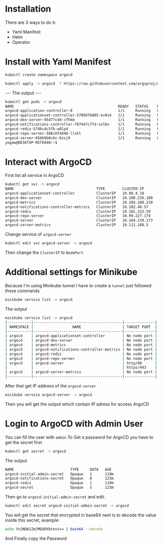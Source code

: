 # Installation
There are 3 ways to do it:
- Yaml Manifest
- Helm
- Operator

# Install with Yaml Manifest
```bash
kubectl create namespace argocd

kubectl apply -n argocd -f https://raw.githubusercontent.com/argoproj/argo-cd/stable/manifests/install.yaml
```

   ---  The output  ---

```bash
kubectl get pods -n argocd
NAME                                                READY   STATUS    RESTARTS   AGE
argocd-application-controller-0                     1/1     Running   0          79m
argocd-applicationset-controller-578697b885-kv9s4   1/1     Running   0          79m
argocd-dex-server-95477cdd-cfhkm                    1/1     Running   0          79m
argocd-notifications-controller-787447c77d-xxl6x    1/1     Running   0          79m
argocd-redis-5746c4c5fb-w8lp4                       1/1     Running   0          79m
argocd-repo-server-588c6f4648-llxhl                 1/1     Running   0          79m
argocd-server-656b9b6c6c-6zzj9                      1/1     Running   0          79m
yogaw@DESKTOP-MITEA40:~$
```

# Interact with ArgoCD
First list all service in ArgoCD
```bash
kubectl get svc -n argocd
NAME                                      TYPE        CLUSTER-IP       EXTERNAL-IP   PORT(S)                      AGE
argocd-applicationset-controller          ClusterIP   10.98.4.10       <none>        7000/TCP,8080/TCP            106m
argocd-dex-server                         ClusterIP   10.108.226.180   <none>        5556/TCP,5557/TCP,5558/TCP   106m
argocd-metrics                            ClusterIP   10.104.180.210   <none>        8082/TCP                     106m
argocd-notifications-controller-metrics   ClusterIP   10.102.40.57     <none>        9001/TCP                     106m
argocd-redis                              ClusterIP   10.101.133.59    <none>        6379/TCP                     106m
argocd-repo-server                        ClusterIP   10.99.227.174    <none>        8081/TCP,8084/TCP            106m
argocd-server                             ClusterIP   10.104.139.173   <none>        80/TCP,443/TCP               106m
argocd-server-metrics                     ClusterIP   10.111.108.5     <none>        8083/TCP                     106m
```

Change service of ``argocd-server`` 

```bash
kubectl edit svc argocd-server -n argocd
```

Then change the ``ClusterIP`` to ``NodePort``

# Additional settings for Minikube
Because I'm using Minikube tunnel I have to create a ``tunnel`` just followed these commands

```bash
minikube service list -n argocd
```

The output

```bash
minikube service list -n argocd
|-----------|-----------------------------------------|--------------|-----|
| NAMESPACE |                  NAME                   | TARGET PORT  | URL |
|-----------|-----------------------------------------|--------------|-----|
| argocd    | argocd-applicationset-controller        | No node port |     |
| argocd    | argocd-dex-server                       | No node port |     |
| argocd    | argocd-metrics                          | No node port |     |
| argocd    | argocd-notifications-controller-metrics | No node port |     |
| argocd    | argocd-redis                            | No node port |     |
| argocd    | argocd-repo-server                      | No node port |     |
| argocd    | argocd-server                           | http/80      |     |
|           |                                         | https/443    |     |
| argocd    | argocd-server-metrics                   | No node port |     |
|-----------|-----------------------------------------|--------------|-----|
```

After thet get IP address of the ``argocd-server``
```bash
minikube service argocd-server -n argocd
```

Then you will get the output which contain IP adress for access ArgoCD

# Login to ArgoCD with Admin User
You can fill the user with ``admin`` To Get a password for ArgoCD you have to get the secret first

```bash
kubectl get secret -n argocd
```

The output

```bash
NAME                          TYPE     DATA   AGE
argocd-initial-admin-secret   Opaque   1      119m
argocd-notifications-secret   Opaque   0      123m
argocd-redis                  Opaque   1      119m
argocd-secret                 Opaque   5      123m
```

Then go to ``argocd-initial-admin-secret`` and edit.
```bash
kubectl edit secret argocd-initial-admin-secret -n argocd
```

You will get the secret that encrypted in base64 next is to decode the value inside this secret, example:
```bash
echo YnJNDA1ZmJMQXRXbtest== | base64 --decode
```

And Finally copy the Password